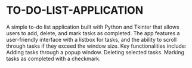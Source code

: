 # TO-DO-LIST-APPLICATION
A simple to-do list application built with Python and Tkinter that allows users to add, delete, and mark tasks as completed. The app features a user-friendly interface with a listbox for tasks, and the ability to scroll through tasks if they exceed the window size. Key functionalities include:
Adding tasks through a popup window.
Deleting selected tasks.
Marking tasks as completed with a checkmark.
